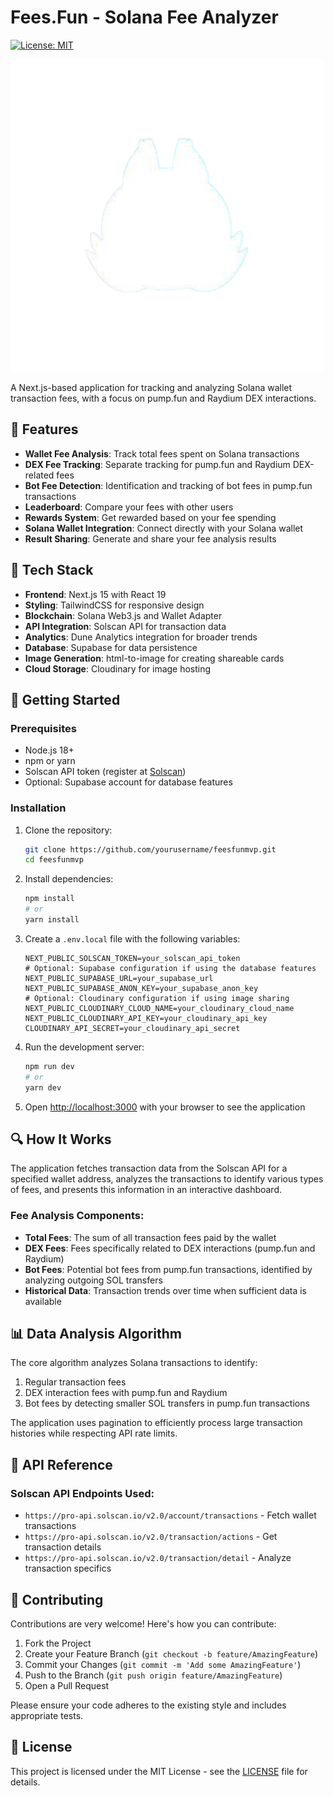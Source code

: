 # Fees.Fun - Solana Fee Analyzer

[![License: MIT](https://img.shields.io/badge/License-MIT-blue.svg)](https://opensource.org/licenses/MIT)

![Fees.Fun Logo](/public/assets/logo_chipz.png)

A Next.js-based application for tracking and analyzing Solana wallet transaction fees, with a focus on pump.fun and Raydium DEX interactions.

## 🌟 Features

- **Wallet Fee Analysis**: Track total fees spent on Solana transactions
- **DEX Fee Tracking**: Separate tracking for pump.fun and Raydium DEX-related fees
- **Bot Fee Detection**: Identification and tracking of bot fees in pump.fun transactions
- **Leaderboard**: Compare your fees with other users
- **Rewards System**: Get rewarded based on your fee spending
- **Solana Wallet Integration**: Connect directly with your Solana wallet
- **Result Sharing**: Generate and share your fee analysis results

## 🔧 Tech Stack

- **Frontend**: Next.js 15 with React 19
- **Styling**: TailwindCSS for responsive design
- **Blockchain**: Solana Web3.js and Wallet Adapter
- **API Integration**: Solscan API for transaction data
- **Analytics**: Dune Analytics integration for broader trends
- **Database**: Supabase for data persistence
- **Image Generation**: html-to-image for creating shareable cards
- **Cloud Storage**: Cloudinary for image hosting

## 🚀 Getting Started

### Prerequisites

- Node.js 18+
- npm or yarn
- Solscan API token (register at [Solscan](https://solscan.io))
- Optional: Supabase account for database features

### Installation

1. Clone the repository:
   ```bash
   git clone https://github.com/yourusername/feesfunmvp.git
   cd feesfunmvp
   ```

2. Install dependencies:
   ```bash
   npm install
   # or
   yarn install
   ```

3. Create a `.env.local` file with the following variables:
   ```
   NEXT_PUBLIC_SOLSCAN_TOKEN=your_solscan_api_token
   # Optional: Supabase configuration if using the database features
   NEXT_PUBLIC_SUPABASE_URL=your_supabase_url
   NEXT_PUBLIC_SUPABASE_ANON_KEY=your_supabase_anon_key
   # Optional: Cloudinary configuration if using image sharing
   NEXT_PUBLIC_CLOUDINARY_CLOUD_NAME=your_cloudinary_cloud_name
   NEXT_PUBLIC_CLOUDINARY_API_KEY=your_cloudinary_api_key
   CLOUDINARY_API_SECRET=your_cloudinary_api_secret
   ```

4. Run the development server:
   ```bash
   npm run dev
   # or
   yarn dev
   ```

5. Open [http://localhost:3000](http://localhost:3000) with your browser to see the application

## 🔍 How It Works

The application fetches transaction data from the Solscan API for a specified wallet address, analyzes the transactions to identify various types of fees, and presents this information in an interactive dashboard.

### Fee Analysis Components:

- **Total Fees**: The sum of all transaction fees paid by the wallet
- **DEX Fees**: Fees specifically related to DEX interactions (pump.fun and Raydium)
- **Bot Fees**: Potential bot fees from pump.fun transactions, identified by analyzing outgoing SOL transfers
- **Historical Data**: Transaction trends over time when sufficient data is available

## 📊 Data Analysis Algorithm

The core algorithm analyzes Solana transactions to identify:

1. Regular transaction fees
2. DEX interaction fees with pump.fun and Raydium
3. Bot fees by detecting smaller SOL transfers in pump.fun transactions

The application uses pagination to efficiently process large transaction histories while respecting API rate limits.

## 📖 API Reference

### Solscan API Endpoints Used:

- `https://pro-api.solscan.io/v2.0/account/transactions` - Fetch wallet transactions
- `https://pro-api.solscan.io/v2.0/transaction/actions` - Get transaction details
- `https://pro-api.solscan.io/v2.0/transaction/detail` - Analyze transaction specifics

## 🤝 Contributing

Contributions are very welcome! Here's how you can contribute:

1. Fork the Project
2. Create your Feature Branch (`git checkout -b feature/AmazingFeature`)
3. Commit your Changes (`git commit -m 'Add some AmazingFeature'`)
4. Push to the Branch (`git push origin feature/AmazingFeature`)
5. Open a Pull Request

Please ensure your code adheres to the existing style and includes appropriate tests.

## 📜 License

This project is licensed under the MIT License - see the [LICENSE](LICENSE) file for details.
